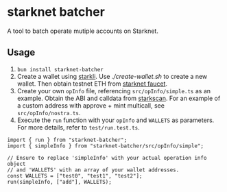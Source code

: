 # starknet batcher

A tool to batch operate mutiple accounts on Starknet.

## Usage

1. `bun install starknet-batcher`
2. Create a wallet using [starkli](https://github.com/xJonathanLEI/starkli). Use _./create-wallet.sh_ to create a new wallet. Then obtain testnet ETH from [starknet faucet](https://blastapi.io/faucets/starknet-sepolia-eth).
3. Create your own `opInfo` file, referencing `src/opInfo/simple.ts` as an example. Obtain the ABI and calldata from [starkscan](https://starkscan.co/). For an example of a custom address with approve + mint multicall, see `src/opInfo/nostra.ts`.
4. Execute the `run` function with your `opInfo` and `WALLETS` as parameters. For more details, refer to `test/run.test.ts`.

```
import { run } from "starknet-batcher";
import { simpleInfo } from "starknet-batcher/src/opInfo/simple";

// Ensure to replace 'simpleInfo' with your actual operation info object
// and 'WALLETS' with an array of your wallet addresses.
const WALLETS = ["test0", "test1", "test2"];
run(simpleInfo, ["add"], WALLETS);
```
